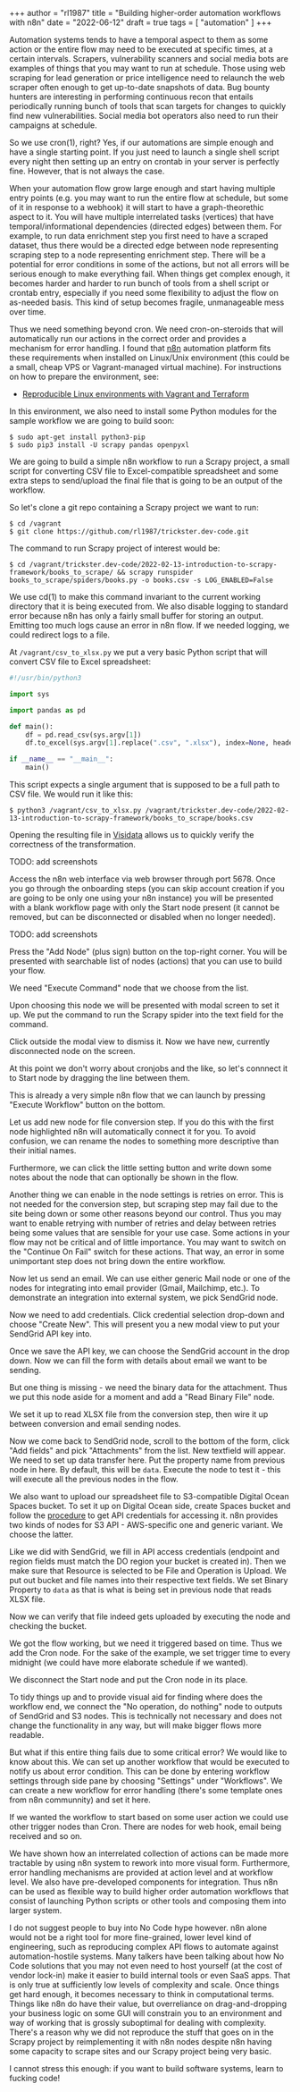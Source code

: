 +++
author = "rl1987"
title = "Building higher-order automation workflows with n8n"
date = "2022-06-12"
draft = true
tags = [ "automation" ]
+++

Automation systems tends to have a temporal aspect to them as some action or the entire flow
may need to be executed at specific times, at a certain intervals. Scrapers, vulnerability 
scanners and social media bots are examples of things that you may want
to run at schedule. Those using web scraping for lead generation or price
intelligence need to relaunch the web scraper often enough to get up-to-date
snapshots of data. Bug bounty hunters are interesting in performing continuous
recon that entails periodically running bunch of tools that scan targets for changes
to quickly find new vulnerabilities. Social media bot operators also need to run
their campaigns at schedule.

So we use cron(1), right? Yes, if our automations are simple enough and have a single
starting point. If you just need to launch a single shell script every night then
setting up an entry on crontab in your server is perfectly fine. However, that is 
not always the case.

When your automation flow grow large enough and start having multiple entry points (e.g. you
may want to run the entire flow at schedule, but some of it in response to a webhook)
it will start to have a graph-theorethic aspect to it. You will have multiple 
interrelated tasks (vertices) that have temporal/informational dependencies (directed
edges) between them. For example, to run data enrichment step you first need to have
a scraped dataset, thus there would be a directed edge between node representing
scraping step to a node representing enrichment step. There will be a potential
for error conditions in some of the actions, but not all errors will be serious
enough to make everything fail. When things get complex enough, it becomes 
harder and harder to run bunch of tools from a shell script or crontab entry,
especially if you need some flexibility to adjust the flow on as-needed basis.
This kind of setup becomes fragile, unmanageable mess over time.

Thus we need something beyond cron. We need cron-on-steroids that will 
automatically run our actions in the correct order and provides a mechanism
for error handling. I found that [n8n](https://n8n.io/) automation platform
fits these requirements when installed on Linux/Unix environment (this could be
a small, cheap VPS or Vagrant-managed virtual machine). For instructions on how
to prepare the environment, see:

* [Reproducible Linux environments with Vagrant and Terraform](/post/reproducible-linux-environments-with-vagrant-and-terraform/)

In this environment, we also need to install some Python modules for the sample
workflow we are going to build soon:

```
$ sudo apt-get install python3-pip
$ sudo pip3 install -U scrapy pandas openpyxl
```

We are going to build a simple n8n workflow to run a Scrapy project, a small
script for converting CSV file to Excel-compatible spreadsheet and some extra
steps to send/upload the final file that is going to be an output of the workflow.

So let's clone a git repo containing a Scrapy project we want to run:

```
$ cd /vagrant
$ git clone https://github.com/rl1987/trickster.dev-code.git
```

The command to run Scrapy project of interest would be:

```
$ cd /vagrant/trickster.dev-code/2022-02-13-introduction-to-scrapy-framework/books_to_scrape/ && scrapy runspider books_to_scrape/spiders/books.py -o books.csv -s LOG_ENABLED=False
```

We use cd(1) to make this command invariant to the current working directory
that it is being executed from. We also disable logging to standard error
because n8n has only a fairly small buffer for storing an output. Emitting
too much logs cause an error in n8n flow. If we needed logging, we could redirect
logs to a file.

At `/vagrant/csv_to_xlsx.py` we put a very basic Python script that will
convert CSV file to Excel spreadsheet:

```python
#!/usr/bin/python3

import sys

import pandas as pd

def main():
    df = pd.read_csv(sys.argv[1])
    df.to_excel(sys.argv[1].replace(".csv", ".xlsx"), index=None, header=True)

if __name__ == "__main__":
    main()
```

This script expects a single argument that is supposed to be a full path to CSV
file. We would run it like this:

```
$ python3 /vagrant/csv_to_xlsx.py /vagrant/trickster.dev-code/2022-02-13-introduction-to-scrapy-framework/books_to_scrape/books.csv
```

Opening the resulting file in [Visidata](https://www.visidata.org/) allows us to quickly
verify the correctness of the transformation.

TODO: add screenshots

Access the n8n web interface via web browser through port 5678. Once you go through
the onboarding steps (you can skip account creation if you are going to be only one
using your n8n instance) you will be presented with a blank workflow page with only
the Start node present (it cannot be removed, but can be disconnected or disabled
when no longer needed).

TODO: add screenshots

Press the "Add Node" (plus sign) button on the top-right corner. You will be presented
with searchable list of nodes (actions) that you can use to build your flow. 

We need "Execute Command" node that we choose from the list. 

Upon choosing this node we will be presented with modal screen to set it up. We put 
the command to run the Scrapy spider into the text field for the command. 

Click outside the modal view to dismiss it. Now we have new, currently disconnected 
node on the screen. 

At this point we don't worry about cronjobs and the like, so let's connnect it to 
Start node by dragging the line between them.

This is already a very simple n8n flow that we can launch by pressing "Execute Workflow"
button on the bottom. 

Let us add new node for file conversion step. If you do this with the first node highlighted
n8n will automatically connect it for you. To avoid confusion, we can rename the nodes
to something more descriptive than their initial names.

Furthermore, we can click the little setting button and write down some notes about the node
that can optionally be shown in the flow.

Another thing we can enable in the node settings is retries on error. This is not needed 
for the conversion step, but scraping step may fail due to the site being down or some
other reasons beyond our control. Thus you may want to enable retrying with number of
retries and delay between retries being some values that are sensible for your use case.
Some actions in your flow may not be critical and of little importance. You may want to
switch on the "Continue On Fail" switch for these actions. That way, an error in some
unimportant step does not bring down the entire workflow.

Now let us send an email. We can use either generic Mail node or one of the nodes
for integrating into email provider (Gmail, Mailchimp, etc.). To demonstrate an
integration into external system, we pick SendGrid node.

Now we need to add credentials. Click credential selection drop-down and choose
"Create New". This will present you a new modal view to put your SendGrid API key into.

Once we save the API key, we can choose the SendGrid account in the drop down. Now
we can fill the form with details about email we want to be sending. 

But one thing is missing - we need the binary data for the attachment. Thus we put this
node aside for a moment and add a "Read Binary File" node. 

We set it up to read XLSX file from the conversion step, then wire it up between conversion
and email sending nodes.

Now we come back to SendGrid node, scroll to the bottom of the form, click "Add fields"
and pick "Attachments" from the list. New textfield will appear. We need to set up data transfer
here. Put the property name from previous node in here. By default, this will be `data`.
Execute the node to test it - this will execute all the previous nodes in the flow.

We also want to upload our spreadsheet file to S3-compatible Digital Ocean Spaces bucket.
To set it up on Digital Ocean side, create Spaces bucket and follow the 
[procedure](https://docs.digitalocean.com/reference/api/create-personal-access-token/)
to get API credentials for accessing it. n8n provides two kinds of nodes for S3 API - 
AWS-specific one and generic variant. We choose the latter. 

Like we did with SendGrid, we fill in API access credentials (endpoint and region
fields must match the DO region your bucket is created in). Then we make sure
that Resource is selected to be File and Operation is Upload. We put out bucket
and file names into their respective text fields. We set Binary Property to `data`
as that is what is being set in previous node that reads XLSX file. 

Now we can verify that file indeed gets uploaded by executing the node and checking
the bucket.

We got the flow working, but we need it triggered based on time. Thus we add the Cron
node. For the sake of the example, we set trigger time to every midnight (we could
have more elaborate schedule if we wanted).

We disconnect the Start node and put the Cron node in its place.

To tidy things up and to provide visual aid for finding where does the workflow
end, we connect the "No operation, do nothing" node to outputs of SendGrid and S3
nodes. This is technically not necessary and does not change the functionality in
any way, but will make bigger flows more readable.

But what if this entire thing fails due to some critical error? We would like to
know about this. We can set up another workflow that would be executed to notify
us about error condition. This can be done by entering workflow settings through side
pane by choosing "Settings" under "Workflows". We can create a new workflow for
error handling (there's some template ones from n8n communnity) and set it here.

If we wanted the workflow to start based on some user action we could use other trigger
nodes than Cron. There are nodes for web hook, email being received and so on.

We have shown how an interrelated collection of actions can be made more tractable
by using n8n system to rework into more visual form. Furthermore, error handling
mechanisms are provided at action level and at workflow level. We also have
pre-developed components for integration. Thus n8n can be used as flexible
way to build higher order automation workflows that consist of launching
Python scripts or other tools and composing them into larger system.

I do not suggest people to buy into No Code hype however. n8n alone would not be a right
tool for more fine-grained, lower level kind of engineering, such as reproducing
complex API flows to automate against automation-hostile systems. Many talkers
have been talking about how No Code solutions that you may not even need to host yourself
(at the cost of vendor lock-in) make it easier to build internal tools or even
SaaS apps. That is only true at sufficiently low levels of complexity and scale.
Once things get hard enough, it becomes necessary to think in computational terms.
Things like n8n do have their value, but overreliance on drag-and-dropping your
business logic on some GUI will constrain you to an environment and way of working
that is grossly suboptimal for dealing with complexity. There's a reason why we
did not reproduce the stuff that goes on in the Scrapy project by reimplementing
it with n8n nodes despite n8n having some capacity to scrape sites and our 
Scrapy project being very basic. 

I cannot stress this enough: if you want to build software systems, learn to fucking code!

